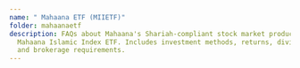 ```yaml
---
name: " Mahaana ETF (MIIETF)"
folder: mahaanaetf
description: FAQs about Mahaana's Shariah-compliant stock market product, the
  Mahaana Islamic Index ETF. Includes investment methods, returns, dividends,
  and brokerage requirements.
---
```

